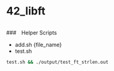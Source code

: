 # 42_libft
##

###　Helper Scripts
* add.sh {file_name}
* test.sh
```sh
test.sh && ./output/test_ft_strlen.out
```

